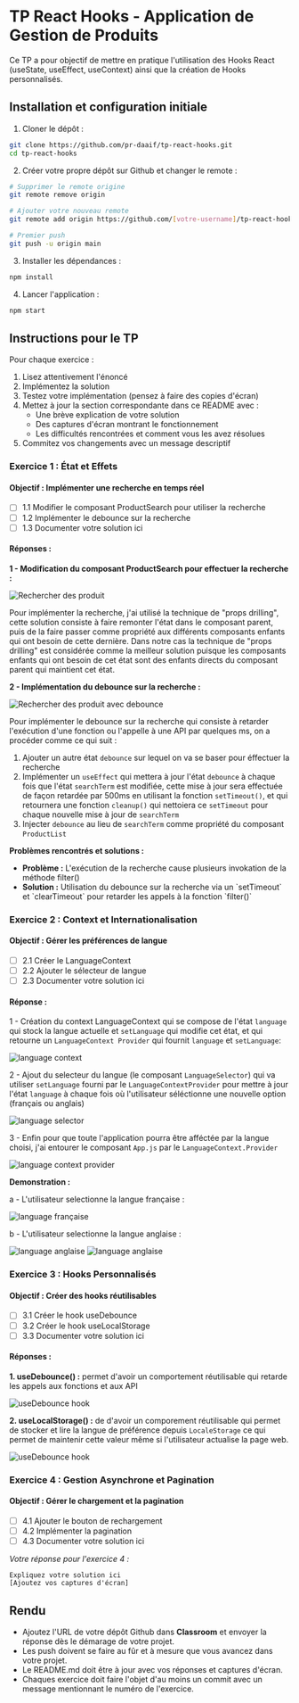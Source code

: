 # TP React Hooks - Application de Gestion de Produits

Ce TP a pour objectif de mettre en pratique l'utilisation des Hooks React (useState, useEffect, useContext) ainsi que la création de Hooks personnalisés.

## Installation et configuration initiale

1. Cloner le dépôt :
```bash
git clone https://github.com/pr-daaif/tp-react-hooks.git
cd tp-react-hooks
```

2. Créer votre propre dépôt sur Github et changer le remote :
```bash
# Supprimer le remote origine
git remote remove origin

# Ajouter votre nouveau remote
git remote add origin https://github.com/[votre-username]/tp-react-hooks.git

# Premier push
git push -u origin main
```

3. Installer les dépendances :
```bash
npm install
```

4. Lancer l'application :
```bash
npm start
```

## Instructions pour le TP

Pour chaque exercice :
1. Lisez attentivement l'énoncé
2. Implémentez la solution
3. Testez votre implémentation (pensez à faire des copies d'écran)
4. Mettez à jour la section correspondante dans ce README avec :
   - Une brève explication de votre solution
   - Des captures d'écran montrant le fonctionnement
   - Les difficultés rencontrées et comment vous les avez résolues
5. Commitez vos changements avec un message descriptif

### Exercice 1 : État et Effets 
#### Objectif : Implémenter une recherche en temps réel

- [ ] 1.1 Modifier le composant ProductSearch pour utiliser la recherche
- [ ] 1.2 Implémenter le debounce sur la recherche
- [ ] 1.3 Documenter votre solution ici

#### Réponses :

**1 - Modification du composant ProductSearch pour effectuer la recherche :**

<img src="./imgs/search.png" alt="Rechercher des produit" />

Pour implémenter la recherche, j'ai utilisé la technique de "props drilling", cette solution consiste à faire remonter l'état dans le composant parent, puis de la faire passer comme propriété aux différents composants enfants qui ont besoin de cette dernière. 
Dans notre cas la technique de "props drilling" est considérée comme la meilleur solution puisque les composants enfants qui ont besoin de cet état sont des enfants directs du composant parent qui maintient cet état.

**2 - Implémentation du debounce sur la recherche :**

<img src="./imgs/debounce.png" alt="Rechercher des produit avec debounce" />

Pour implémenter le debounce sur la recherche qui consiste à retarder l'exécution d'une fonction ou l'appelle à une API par quelques ms, on a procéder comme ce qui suit : 
1. Ajouter un autre état `debounce` sur lequel on va se baser pour éffectuer la recherche
2. Implémenter un `useEffect` qui mettera à jour l'état `debounce` à chaque fois que l'état `searchTerm` est modifiée, cette mise à jour sera effectuée de façon retardée par 500ms en utilisant la fonction `setTimeout()`, et qui retournera une fonction `cleanup()` qui nettoiera ce `setTimeout` pour chaque nouvelle mise à jour de `searchTerm`
3. Injecter `debounce` au lieu de `searchTerm` comme propriété du composant `ProductList`

**Problèmes rencontrés et solutions :** 

<ul>
<li><b>Problème :</b> L'exécution de la recherche cause plusieurs invokation de la méthode filter()</li>
<li><b>Solution :</b> Utilisation du debounce sur la recherche via un `setTimeout` et `clearTimeout` pour retarder les appels à la fonction `filter()`</li>
</ul>



### Exercice 2 : Context et Internationalisation
#### Objectif : Gérer les préférences de langue

- [ ] 2.1 Créer le LanguageContext
- [ ] 2.2 Ajouter le sélecteur de langue
- [ ] 2.3 Documenter votre solution ici

#### Réponse :

1 - Création du context LanguageContext qui se compose de l'état `language` qui stock la langue actuelle et `setLanguage` qui modifie cet état, et qui retourne un `LanguageContext Provider` qui fournit `language` et `setLanguage`: 

<img src="./imgs/languageContext.png" alt="language context" />

2 - Ajout du selecteur du langue (le composant `LanguageSelector`) qui va utiliser `setLanguage` fourni par le `LanguageContextProvider` pour mettre à jour l'état `language` à chaque fois où l'utilisateur séléctionne une nouvelle option (français ou anglais) 

<img src="./imgs/languageSelector.png" alt="language selector" />

3 - Enfin pour que toute l'application pourra être afféctée par la langue choisi, j'ai entourer le composant `App.js` par le `LanguageContext.Provider`

<img src="./imgs/provider.png" alt="language context provider" />

**Demonstration :**

a - L'utilisateur selectionne la langue française :

<img src="./imgs/fr.png" alt="language française" />

b - L'utilisateur selectionne la langue anglaise :

<img src="./imgs/an.png" alt="language anglaise" />

<img src="./imgs/an2.png" alt="language anglaise" />



### Exercice 3 : Hooks Personnalisés
#### Objectif : Créer des hooks réutilisables

- [ ] 3.1 Créer le hook useDebounce
- [ ] 3.2 Créer le hook useLocalStorage
- [ ] 3.3 Documenter votre solution ici

#### Réponses : 

**1. useDebounce() :** permet d'avoir un comportement réutilisable qui retarde les appels aux fonctions et aux API

<img src="./imgs/useDebounce.png" alt="useDebounce hook" />

**2. useLocalStorage() :** de d'avoir un comporement réutilisable qui permet de stocker et lire la langue de préférence depuis `LocaleStorage` ce qui permet de maintenir cette valeur même si l'utilisateur actualise la page web.

<img src="./imgs/useDebounce.png" alt="useDebounce hook" />

### Exercice 4 : Gestion Asynchrone et Pagination
#### Objectif : Gérer le chargement et la pagination

- [ ] 4.1 Ajouter le bouton de rechargement
- [ ] 4.2 Implémenter la pagination
- [ ] 4.3 Documenter votre solution ici

_Votre réponse pour l'exercice 4 :_
```
Expliquez votre solution ici
[Ajoutez vos captures d'écran]
```

## Rendu

- Ajoutez l'URL de votre dépôt Github dans  **Classroom** et envoyer la réponse dès le démarage de votre projet.
- Les push doivent se faire au fûr et à mesure que vous avancez dans votre projet.
- Le README.md doit être à jour avec vos réponses et captures d'écran. 
- Chaques exercice doit faire l'objet d'au moins un commit avec un message mentionnant le numéro de l'exercice.